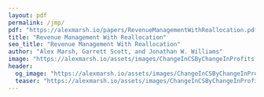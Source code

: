```yaml
---
layout: pdf
permalink: /jmp/
pdf: "https://alexmarsh.io/papers/RevenueManagementWithReallocation.pdf"
title: "Revenue Management With Reallocation"
seo_title: "Revenue Management With Reallocation"
author: "Alex Marsh, Garrett Scott, and Jonathan W. Williams"
image: "https://alexmarsh.io/assets/images/ChangeInCSByChangeInProfits.png"
header:
  og_image: "https://alexmarsh.io/assets/images/ChangeInCSByChangeInProfits.png"
  teaser: "https://alexmarsh.io/assets/images/ChangeInCSByChangeInProfits.png"
---
```

